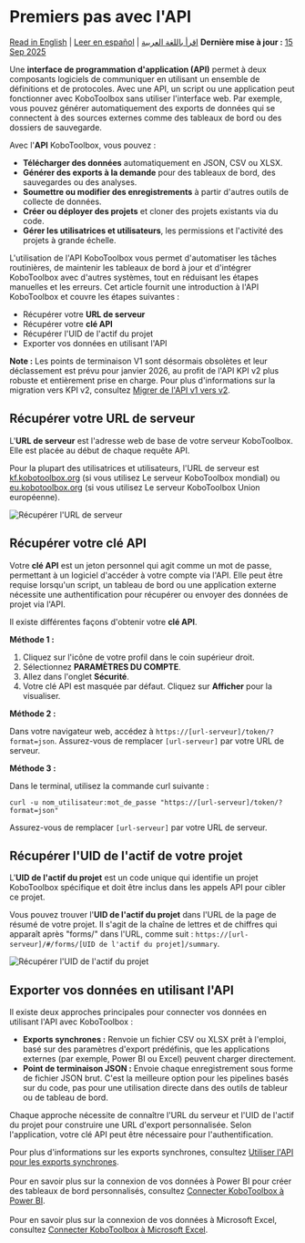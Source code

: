 # Premiers pas avec l'API
<a href="../api.html">Read in English</a> | <a href="../es/api.html">Leer en español</a> | <a href="../ar/api.html">اقرأ باللغة العربية</a>
**Dernière mise à jour :** <a href="https://github.com/kobotoolbox/docs/blob/24c740499cf305ed0e9bece1dde237b9b23a05c0/source/api.md" class="reference">15 Sep 2025</a>

Une **interface de programmation d'application (API)** permet à deux composants logiciels de communiquer en utilisant un ensemble de définitions et de protocoles. Avec une API, un script ou une application peut fonctionner avec KoboToolbox sans utiliser l'interface web. Par exemple, vous pouvez générer automatiquement des exports de données qui se connectent à des sources externes comme des tableaux de bord ou des dossiers de sauvegarde.

Avec l'**API** KoboToolbox, vous pouvez :

- **Télécharger des données** automatiquement en JSON, CSV ou XLSX.
- **Générer des exports à la demande** pour des tableaux de bord, des sauvegardes ou des analyses.
- **Soumettre ou modifier des enregistrements** à partir d'autres outils de collecte de données.
- **Créer ou déployer des projets** et cloner des projets existants via du code.
- **Gérer les utilisatrices et utilisateurs**, les permissions et l'activité des projets à grande échelle.

L'utilisation de l'API KoboToolbox vous permet d'automatiser les tâches routinières, de maintenir les tableaux de bord à jour et d'intégrer KoboToolbox avec d'autres systèmes, tout en réduisant les étapes manuelles et les erreurs. Cet article fournit une introduction à l'API KoboToolbox et couvre les étapes suivantes :

- Récupérer votre **URL de serveur**
- Récupérer votre **clé API**
- Récupérer l'UID de l'actif du projet
- Exporter vos données en utilisant l'API

<p class="note">
    <strong>Note :</strong> Les points de terminaison V1 sont désormais obsolètes et leur déclassement est prévu pour janvier 2026, au profit de l'API KPI v2 plus robuste et entièrement prise en charge. Pour plus d'informations sur la migration vers KPI v2, consultez <a href="https://support.kobotoolbox.org/migrating_api.html">Migrer de l'API v1 vers v2</a>.
</p>

## Récupérer votre URL de serveur
L'**URL de serveur** est l'adresse web de base de votre serveur KoboToolbox. Elle est placée au début de chaque requête API.

Pour la plupart des utilisatrices et utilisateurs, l'URL de serveur est [kf.kobotoolbox.org](https://kf.kobotoolbox.org/) (si vous utilisez Le serveur KoboToolbox mondial) ou [eu.kobotoolbox.org](https://eu.kobotoolbox.org/) (si vous utilisez Le serveur KoboToolbox Union européenne).

![Récupérer l'URL de serveur](images/api/server_URL.png)

## Récupérer votre clé API
Votre **clé API** est un jeton personnel qui agit comme un mot de passe, permettant à un logiciel d'accéder à votre compte via l'API. Elle peut être requise lorsqu'un script, un tableau de bord ou une application externe nécessite une authentification pour récupérer ou envoyer des données de projet via l'API.

Il existe différentes façons d'obtenir votre **clé API**.

**Méthode 1 :**

1. Cliquez sur l'icône de votre profil dans le coin supérieur droit.
2. Sélectionnez **PARAMÈTRES DU COMPTE**.
3. Allez dans l'onglet **Sécurité**.
4. Votre clé API est masquée par défaut. Cliquez sur **Afficher** pour la visualiser.

**Méthode 2 :**

Dans votre navigateur web, accédez à `https://[url-serveur]/token/?format=json`. Assurez-vous de remplacer `[url-serveur]` par votre URL de serveur.

**Méthode 3 :**

Dans le terminal, utilisez la commande curl suivante :

`curl -u nom_utilisateur:mot_de_passe "https://[url-serveur]/token/?format=json"`

Assurez-vous de remplacer `[url-serveur]` par votre URL de serveur.

## Récupérer l'UID de l'actif de votre projet

L'**UID de l'actif du projet** est un code unique qui identifie un projet KoboToolbox spécifique et doit être inclus dans les appels API pour cibler ce projet.

Vous pouvez trouver l'**UID de l'actif du projet** dans l'URL de la page de résumé de votre projet. Il s'agit de la chaîne de lettres et de chiffres qui apparaît après "forms/" dans l'URL, comme suit : `https://[url-serveur]/#/forms/[UID de l'actif du projet]/summary`.

![Récupérer l'UID de l'actif du projet](images/api/project_UID.png)

## Exporter vos données en utilisant l'API

Il existe deux approches principales pour connecter vos données en utilisant l'API avec KoboToolbox :

- **Exports synchrones :** Renvoie un fichier CSV ou XLSX prêt à l'emploi, basé sur des paramètres d'export prédéfinis, que les applications externes (par exemple, Power BI ou Excel) peuvent charger directement.
- **Point de terminaison JSON :** Envoie chaque enregistrement sous forme de fichier JSON brut. C'est la meilleure option pour les pipelines basés sur du code, pas pour une utilisation directe dans des outils de tableur ou de tableau de bord.

Chaque approche nécessite de connaître l'URL du serveur et l'UID de l'actif du projet pour construire une URL d'export personnalisée. Selon l'application, votre clé API peut être nécessaire pour l'authentification.

<p class="note">
    Pour plus d'informations sur les exports synchrones, consultez <a href="https://support.kobotoolbox.org/synchronous_exports.html">Utiliser l'API pour les exports synchrones</a>.
<br><br>
Pour en savoir plus sur la connexion de vos données à Power BI pour créer des tableaux de bord personnalisés, consultez <a href="https://support.kobotoolbox.org/pulling_data_into_powerbi.html">Connecter KoboToolbox à Power BI</a>.
<br><br>
Pour en savoir plus sur la connexion de vos données à Microsoft Excel, consultez <a href="https://support.kobotoolbox.org/pulling_data_into_excelquery.html">Connecter KoboToolbox à Microsoft Excel</a>.
</p>